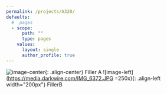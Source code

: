 ```yaml
---
permalink: /projects/A320/
defaults:
  # _pages
  - scope:
      path: ""
      type: pages
    values:
      layout: single
      author_profile: true
---
```


![image-center](https://media.darkwire.com/IMG_3107.JPG){: .align-center}
Filler A
![image-left](https://media.darkwire.com/IMG_6372.JPG =250x){: .align-left width="200px"}
FillerB

<!--<div>
	<img src="https://media.darkwire.com/IMG_3107.JPG" width="400" style="float: right;">
	Completed A320 models on 3D-printed stands.
</div>-->
